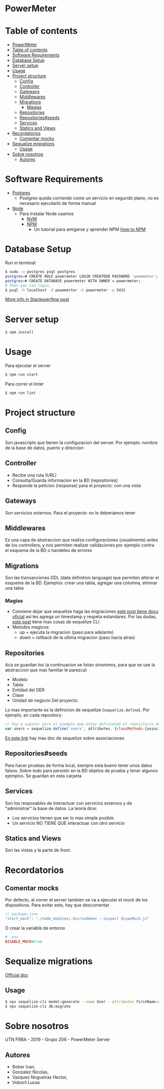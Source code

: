 PowerMeter
==========

# Table of contents
- [PowerMeter](#powermeter)
- [Table of contents](#table-of-contents)
- [Software Requirements](#software-requirements)
- [Database Setup](#database-setup)
- [Server setup](#server-setup)
- [Usage](#usage)
- [Project structure](#project-structure)
  - [Config](#config)
  - [Controller](#controller)
  - [Gateways](#gateways)
  - [Middlewares](#middlewares)
  - [Migrations](#migrations)
    - [Magias](#magias)
  - [Repositories](#repositories)
  - [Repositories#seeds](#repositoriesseeds)
  - [Services](#services)
  - [Statics and Views](#statics-and-views)
- [Recordatorios](#recordatorios)
  - [Comentar mocks](#comentar-mocks)
- [Sequalize migrations](#sequalize-migrations)
  - [Usage](#usage-1)
- [Sobre nosotros](#sobre-nosotros)
  - [Autores](#autores)


# Software Requirements

* [Postgres](https://www.digitalocean.com/community/tutorials/how-to-install-and-use-postgresql-on-ubuntu-14-04)
  * Postgres queda corriendo como un servicio en segundo plano, no es necesario ejecutarlo de forma manual
* [Node](https://nodejs.org/en/)
  * Para instalar Node usamos
    * [NVM](https://github.com/nvm-sh/nvm)
    * [NPM](https://www.npmjs.com/)
      * Un tutorial para amigarse y aprender NPM [How to NPM](https://github.com/workshopper/how-to-npm)

# Database Setup

Run in terminal:

```bash
$ sudo -u postgres psql postgres
postgres=# CREATE ROLE powermeter LOGIN CREATEDB PASSWORD 'powemeter';
postgres=# CREATE DATABASE powermeter WITH OWNER = powermeter;
# Then you can login,
$ psql -h localhost -d powemerter -U powermeter -p 5432
```

[More info in Stackoverflow post](https://stackoverflow.com/questions/2172569/how-do-i-login-and-authenticate-to-postgresql-after-a-fresh-install)

# Server setup

```bash
$ npm install
```

# Usage

Para ejecutar el server
```bash
$ npm run start
```

Para correr el linter
```bash
$ npm run lint
```

# Project structure

## Config
Son javascripts que tienen la configuracion del server. Por ejemplo: nombre de la base de datos, puerto y direccion

## Controller
* Recibe una ruta (URL)
* Consulta/Guarda informacion en la BD (repositories)
* Responde la peticion (response) para el proyecto: con una vista

## Gateways
Son servicios externos. Para el proyecto: no lo deberiamos tener

## Middlewares
Es una capa de abstraccion que realiza configuraciones (usualmente) antes de los controllers, y nos permiten realizar validaciones por ejemplo contra el esquema de la BD o handeleo de errores

## Migrations
Son las transacciones DDL (data definition language) que permiten alterar el esquema de la BD.
Ejemplos: crear una tabla, agregar una columna, elimnar una tabla

### Magias
* Conviene dejar que sequelize haga las migraciones [este post tiene docu oficial](https://sequelize.org/master/manual/migrations.html) asi les agrega un timestamp y respeta estandares. Por las dudas, [este post](https://github.com/sequelize/cli#documentation) tiene mas cosas de sequelize CLI
* Metodos magicos:
  * up = ejecuta la migracion (paso para adelante)
  * down = rollback de la ultima migracion (paso hacia atras)

## Repositories
Aca se guardan los (a continuacion se listan sinonimos, para que se use la abstraccion que mas familiar le parezca)
* Modelo
* Tabla
* Entidad del DER
* Clase
* Unidad de negocio
Del proyecto.

Lo mas importante es la definicion de sequelize (`sequelize.define`). Por ejemplo, en cada repository:

```js
// Voy a suponer para el ejemplo que estoy definiendo el repositorio de usuarios
var users = sequelize.define('users', attributes, {classMethods:{associations}, hooks:{after_transactions} })
```
[En este link](https://sequelize.org/master/manual/associations.html) hay mas doc de sequelize sobre associaciones

## Repositories#seeds
Para hacer pruebas de forma local, siempre esta bueno tener unos datos falsos. Sobre todo para persistir en la BD objetos de prueba y tener algunos ejemplos. Se guardan en esta carpeta

## Services
Son los resposables de interactuar con servicios externos y de "administrar" la base de datos.
La teoria dice:
* Los servicios tienen que ser lo mas simple posible.
* Un servicio NO TIENE QUE interactuar con otro servicio

## Statics and Views
Son las vistas y la parte de front.

# Recordatorios
## Comentar mocks
Por defecto, al correr el server tambien se va a ejecutar el mock de los dispositivos.
Para evitar esto, hay que descomentar
```js
// package.json
"start_mock": "./node_modules/.bin/nodemon --inspect dispoMock.js"
```

O crear la variable de entorno

```rb
# .env
DISABLE_MOCK=true
```

# Sequalize migrations
[Official doc](https://sequelize.org/master/manual/migrations.html)
## Usage
```bash
$ npx sequelize-cli model:generate --name User --attributes firstName:string,lastName:string,email:string
$ npx sequelize-cli db:migrate
```

# Sobre nosotros
UTN FRBA - 2019 - Grupo 206 - PowerMeter Server

## Autores
* Bober Ivan,
* Gonzalez Nicolas,
* Vazquez Nogueiras Hector,
* Voboril Lucas

